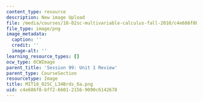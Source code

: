 ```yaml
---
content_type: resource
description: New image Upload
file: /media/courses/18-02sc-multivariable-calculus-fall-2010/c4e686f8bff2660121569090c6142678_MIT18_02SC_L34Brds_6a.png
file_type: image/png
image_metadata:
  caption: ''
  credit: ''
  image-alt: ''
learning_resource_types: []
ocw_type: OCWImage
parent_title: 'Session 99: Unit 1 Review'
parent_type: CourseSection
resourcetype: Image
title: MIT18_02SC_L34Brds_6a.png
uid: c4e686f8-bff2-6601-2156-9090c6142678
---
```

